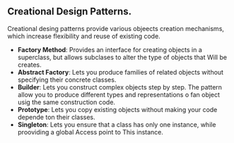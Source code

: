 ## Creational Design Patterns.

Creational desing patterns provide various objeects creation mechanisms, which increase flexibility and reuse of existing code.

- **Factory Method**: Provides an interface for creating objects in a superclass, but allows subclases to alter the type of objects that Will be creates.
- **Abstract Factory**: Lets you produce families of related objects without specifying their concrete classes.
- **Builder**: Lets you construct complex objects step by step. The pattern allow you to produce different types and representations o fan object usig the same construction code.
- **Prototype**: Lets you copy existing objects without making your code depende ton their classes.
- **Singleton**: Lets you ensure that a class has only one instance, while prooviding a global Access point to This instance.